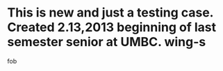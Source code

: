 This is new and just a testing case.
Created 2.13,2013 beginning of last semester senior at UMBC.
wing-s
======

fob
